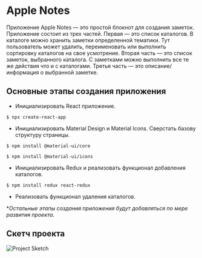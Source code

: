 # Apple Notes

Приложение Apple Notes — это простой блокнот для создания заметок. Приложение состоит из трех частей. Первая — это список каталогов. В каталоге можно хранить заметки определенной тематики. Тут пользователь может удалить, переименовать или выполнить сортировку каталогов на свое усмотрение. Вторая часть — это список заметок, выбранного каталога. С заметками можно выполнить все те же действия что и с каталогами. Третья часть — это описание/информация о выбранной заметке. 

## Основные этапы создания приложения

- Инициализировать React приложение.

`$ npx create-react-app`

- Инициализировать Material Design и Material Icons. Сверстать базову структуру страницы.

`$ npm install @material-ui/core`

`$ npm install @material-ui/icons`

- Инициализировать Redux и реализовать функционал добавления каталогов.

`$ npm install redux react-redux`

- Реализовать функционал удаления каталогов.

**Остальные этапы создания приложения будут добавляться по мере развития проекта*.

## Скетч проекта

![Project Sketch](https://i.pinimg.com/originals/d7/b3/6e/d7b36eee8894e506e4394dede644be9f.png)